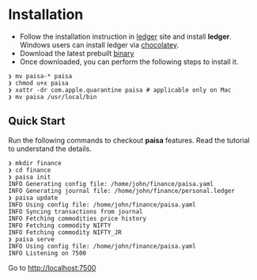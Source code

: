 # Installation

* Follow the installation instruction in [ledger](https://www.ledger-cli.org/download.html) site and install
  **ledger**. Windows users can install ledger via [chocolatey](https://community.chocolatey.org/packages/ledger).
* Download the latest prebuilt [binary](https://github.com/ananthakumaran/paisa/releases/latest)
* Once downloaded, you can perform the following steps to install
it.
```shell
❯ mv paisa-* paisa
❯ chmod u+x paisa
❯ xattr -dr com.apple.quarantine paisa # applicable only on Mac
❯ mv paisa /usr/local/bin
```

## Quick Start

Run the following commands to checkout **paisa** features. Read the
tutorial to understand the details.

```shell
❯ mkdir finance
❯ cd finance
❯ paisa init
INFO Generating config file: /home/john/finance/paisa.yaml
INFO Generating journal file: /home/john/finance/personal.ledger
❯ paisa update
INFO Using config file: /home/john/finance/paisa.yaml
INFO Syncing transactions from journal
INFO Fetching commodities price history
INFO Fetching commodity NIFTY
INFO Fetching commodity NIFTY_JR
❯ paisa serve
INFO Using config file: /home/john/finance/paisa.yaml
INFO Listening on 7500
```
Go to [http://localhost:7500](http://localhost:7500)
